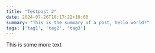 ```yaml
---
title: "Testpost 2"
date: 2024-07-26T18:17:22+10:00
summary: "This is the summary of a post, hello world!"
tags: ['tag1', 'tag2', 'tag3']
---
```

This is some more text
